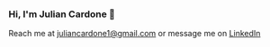 ### Hi, I'm Julian Cardone 👋 

Reach me at juliancardone1@gmail.com or message me on [LinkedIn](https://www.linkedin.com/in/juliancardone/)

<!--
### GitHub Stats
[![Anurag's GitHub stats](https://github-readme-stats.vercel.app/api?username=julian-cardone)](https://github.com/anuraghazra/github-readme-stats)

-->

<!--
**julian-cardone/julian-cardone** is a ✨ _special_ ✨ repository because its `README.md` (this file) appears on your GitHub profile.

Here are some ideas to get you started:

- 🔭 I’m currently working on ...
- 🌱 I’m currently learning ...
- 👯 I’m looking to collaborate on ...
- 🤔 I’m looking for help with ...
- 💬 Ask me about ...
- 📫 How to reach me: ...
- 😄 Pronouns: ...
- ⚡ Fun fact: ...
-->
